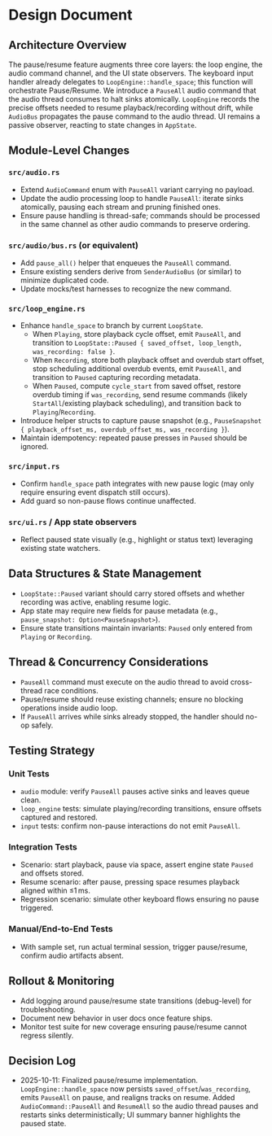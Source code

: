 # Design Document

## Architecture Overview

The pause/resume feature augments three core layers: the loop engine, the audio command channel, and the UI state observers. The keyboard input handler already delegates to `LoopEngine::handle_space`; this function will orchestrate Pause/Resume. We introduce a `PauseAll` audio command that the audio thread consumes to halt sinks atomically. `LoopEngine` records the precise offsets needed to resume playback/recording without drift, while `AudioBus` propagates the pause command to the audio thread. UI remains a passive observer, reacting to state changes in `AppState`.

## Module-Level Changes

### `src/audio.rs`
- Extend `AudioCommand` enum with `PauseAll` variant carrying no payload.
- Update the audio processing loop to handle `PauseAll`: iterate sinks atomically, pausing each stream and pruning finished ones.
- Ensure pause handling is thread-safe; commands should be processed in the same channel as other audio commands to preserve ordering.

### `src/audio/bus.rs` (or equivalent)
- Add `pause_all()` helper that enqueues the `PauseAll` command.
- Ensure existing senders derive from `SenderAudioBus` (or similar) to minimize duplicated code.
- Update mocks/test harnesses to recognize the new command.

### `src/loop_engine.rs`
- Enhance `handle_space` to branch by current `LoopState`.
    - When `Playing`, store playback cycle offset, emit `PauseAll`, and transition to `LoopState::Paused { saved_offset, loop_length, was_recording: false }`.
    - When `Recording`, store both playback offset and overdub start offset, stop scheduling additional overdub events, emit `PauseAll`, and transition to `Paused` capturing recording metadata.
    - When `Paused`, compute `cycle_start` from saved offset, restore overdub timing if `was_recording`, send resume commands (likely `StartAll`/existing playback scheduling), and transition back to `Playing`/`Recording`.
- Introduce helper structs to capture pause snapshot (e.g., `PauseSnapshot { playback_offset_ms, overdub_offset_ms, was_recording }`).
- Maintain idempotency: repeated pause presses in `Paused` should be ignored.

### `src/input.rs`
- Confirm `handle_space` path integrates with new pause logic (may only require ensuring event dispatch still occurs).
- Add guard so non-pause flows continue unaffected.

### `src/ui.rs` / App state observers
- Reflect paused state visually (e.g., highlight or status text) leveraging existing state watchers.

## Data Structures & State Management

- `LoopState::Paused` variant should carry stored offsets and whether recording was active, enabling resume logic.
- App state may require new fields for pause metadata (e.g., `pause_snapshot: Option<PauseSnapshot>`).
- Ensure state transitions maintain invariants: `Paused` only entered from `Playing` or `Recording`.

## Thread & Concurrency Considerations

- `PauseAll` command must execute on the audio thread to avoid cross-thread race conditions.
- Pause/resume should reuse existing channels; ensure no blocking operations inside audio loop.
- If `PauseAll` arrives while sinks already stopped, the handler should no-op safely.

## Testing Strategy

### Unit Tests
- `audio` module: verify `PauseAll` pauses active sinks and leaves queue clean.
- `loop_engine` tests: simulate playing/recording transitions, ensure offsets captured and restored.
- `input` tests: confirm non-pause interactions do not emit `PauseAll`.

### Integration Tests
- Scenario: start playback, pause via space, assert engine state `Paused` and offsets stored.
- Resume scenario: after pause, pressing space resumes playback aligned within ≤1 ms.
- Regression scenario: simulate other keyboard flows ensuring no pause triggered.

### Manual/End-to-End Tests
- With sample set, run actual terminal session, trigger pause/resume, confirm audio artifacts absent.

## Rollout & Monitoring

- Add logging around pause/resume state transitions (debug-level) for troubleshooting.
- Document new behavior in user docs once feature ships.
- Monitor test suite for new coverage ensuring pause/resume cannot regress silently.

## Decision Log

- 2025-10-11: Finalized pause/resume implementation. `LoopEngine::handle_space` now persists `saved_offset`/`was_recording`, emits `PauseAll` on pause, and realigns tracks on resume. Added `AudioCommand::PauseAll` and `ResumeAll` so the audio thread pauses and restarts sinks deterministically; UI summary banner highlights the paused state.
